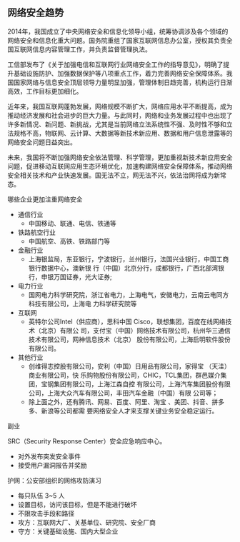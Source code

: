 

## 网络安全趋势

2014年，我国成立了中央网络安全和信息化领导小组，统筹协调涉及各个领域的网络安全和信息化重大问题。国务院重组了国家互联网信息办公室，授权其负责全国互联网信息内容管理工作，并负责监督管理执法。

工信部发布了《关于加强电信和互联网行业网络安全工作的指导意见》，明确了提升基础设施防护、加强数据保护等八项重点工作，着力完善网络安全保障体系。我国国家网络与信息安全顶层领导力量明显加强，管理体制日趋完善，机构运行日渐高效，工作目标更加细化。



近年来，我国互联网蓬勃发展，网络规模不断扩大，网络应用水平不断提高，成为推动经济发展和社会进步的巨大力量。与此同时，网络和业务发展过程中也出现了许多新情况、新问题、新挑战，尤其是当前网络立法系统性不强、及时性不够和立法规格不高，物联网、云计算、大数据等新技术新应用、数据和用户信息泄露等的网络安全问题日益突出。

未来，我国将不断加强网络安全依法管理、科学管理，更加重视新技术新应用安全问题，促进移动互联网应用生态环境优化，加速构建网络安全保障体系，推动网络安全相关技术和产业快速发展。国无法不立，网无法不兴，依法治网将成为新常态。



哪些企业更加注重网络安全

- 通信行业
  - 中国移动、联通、电信、铁通等
- 铁路航空行业
  - 中国航空、高铁、铁路部门等
- 金融行业
  - 上海银监局，东亚银行，宁波银行，兰州银行，法国兴业银行，中国工商银行数据中心，澳新银
    行（中国）北京分行，成都银行，广西北部湾银行，申银万国证券，光大证券;
- 电力行业
  - 国网电力科学研究院，浙江省电力，上海电气，安徽电力，云南云电同方科技有限公司，上海电
    力科学研究院等
- 互联网
  - 英特尔公司Intel（供应商），思科中国 Cisco，联想集团，百度在线网络技术（北京）有限公
    司，支付宝（中国）网络技术有限公司，杭州华三通信技术有限公司，网神信息技术（北京）
    股份有限公司，上海启明软件股份有限公司。
- 其他行业
  - 创维得志控股有限公司，安利（中国）日用品有限公司，家得宝 （天洼）商业有限公司，快
    乐购物股份有限公司，CHIC，TCL集团，群邑媒介集团，宝钢集团有限公司，上海江森自控
    有限公司，上海汽车集团股份有限公司，上海大众汽车有限公司，丰田汽车金融（中国）有限
    公司等；
  - 除上面之外，还有腾讯、网易、百度、阿里、淘宝 、美团、抖音、拼多多、新浪等公司都需
    要网络安全人才来支撑关键业务安全稳定运行。



副业

SRC（Security Response Center）安全应急响应中心。

- 对外发布突发安全事件
- 接受用户漏洞报告并奖励

护网：公安部组织的网络攻防演习

- 每只队伍 3~5 人
- 设置目标，访问该目标，但是不能进行破坏
- 不限攻击手段和路径
- 攻方：互联网大厂、关基单位、研究院、安全厂商
- 守方：关键基础设施、国内大型企业

